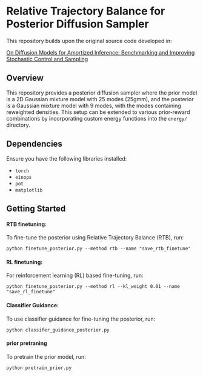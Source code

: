 # Relative Trajectory Balance for Posterior Diffusion Sampler

This repository builds upon the original source code developed in:

[On Diffusion Models for Amortized Inference: Benchmarking and Improving Stochastic Control and Sampling](https://arxiv.org/abs/2402.05098)

## Overview

This repository provides a posterior diffusion sampler where the prior model is a 2D Gaussian mixture model with 25 modes (25gmm), and the posterior is a Gaussian mixture model with 9 modes, with the modes containing reweighted densities. This setup can be extended to various prior-reward combinations by incorporating custom energy functions into the `energy/` directory.

## Dependencies

Ensure you have the following libraries installed:

- `torch`
- `einops`
- `pot`
- `matplotlib`

## Getting Started

#### RTB finetuning:

To fine-tune the posterior using Relative Trajectory Balance (RTB), run:

```
python finetune_posterior.py --method rtb --name "save_rtb_finetune"
```

#### RL finetuning:

For reinforcement learning (RL) based fine-tuning, run:


```
python finetune_posterior.py --method rl --kl_weight 0.01 --name "save_rl_finetune"
```

#### Classifier Guidance:

To use classifier guidance for fine-tuning the posterior, run:


```
python classifer_guidance_posterior.py
```

#### prior pretraning ####

To pretrain the prior model, run:



```
python pretrain_prior.py 
```
